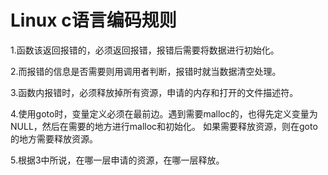 # Linux c语言编码规则



1.函数该返回报错的，必须返回报错，报错后需要将数据进行初始化。 

2.而报错的信息是否需要则用调用者判断，报错时就当数据清空处理。

3.函数内报错时，必须释放掉所有资源，申请的内存和打开的文件描述符。

4.使用goto时，变量定义必须在最前边。遇到需要malloc的，也得先定义变量为NULL，然后在需要的地方进行malloc和初始化。  如果需要释放资源，则在goto的地方需要释放资源。

5.根据3中所说，在哪一层申请的资源，在哪一层释放。
